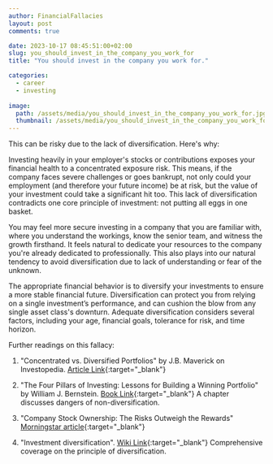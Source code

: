 ```yaml
---
author: FinancialFallacies
layout: post
comments: true

date: 2023-10-17 08:45:51:00+02:00  
slug: you_should_invest_in_the_company_you_work_for
title: "You should invest in the company you work for."

categories:
  - career
  - investing
  
image:
  path: /assets/media/you_should_invest_in_the_company_you_work_for.jpg
  thumbnail: /assets/media/you_should_invest_in_the_company_you_work_for.jpg
---
```


This can be risky due to the lack of diversification. Here's why:

Investing heavily in your employer's stocks or contributions exposes your financial health to a concentrated exposure risk. This means, if the company faces severe challenges or goes bankrupt, not only could your employment (and therefore your future income) be at risk, but the value of your investment could take a significant hit too. This lack of diversification contradicts one core principle of investment: not putting all eggs in one basket.

You may feel more secure investing in a company that you are familiar with, where you understand the workings, know the senior team, and witness the growth firsthand. It feels natural to dedicate your resources to the company you're already dedicated to professionally. This also plays into our natural tendency to avoid diversification due to lack of understanding or fear of the unknown.

The appropriate financial behavior is to diversify your investments to ensure a more stable financial future. Diversification can protect you from relying on a single investment’s performance, and can cushion the blow from any single asset class's downturn. Adequate diversification considers several factors, including your age, financial goals, tolerance for risk, and time horizon.

Further readings on this fallacy:

1. "Concentrated vs. Diversified Portfolios" by J.B. Maverick on Investopedia. [Article Link](https://www.investopedia.com/articles/investing/030916/concentrated-vs-diversified-portfolios-comparing-pros-and-cons.asp){:target="_blank"}

2. "The Four Pillars of Investing: Lessons for Building a Winning Portfolio" by William J. Bernstein. [Book Link](https://www.amazon.com/Four-Pillars-Investing-Building-Portfolio/dp/0071747052/ref=nosim?tag=financialfall-20){:target="_blank"}
A chapter discusses dangers of non-diversification.

3. "Company Stock Ownership: The Risks Outweigh the Rewards" [Morningstar article](https://www.morningstar.com/financial-advice/company-stock-ownership-risks-outweigh-rewards){:target="_blank"}

4. "Investment diversification". [Wiki Link](https://en.wikipedia.org/wiki/Domain_Developers_Fund){:target="_blank"}
Comprehensive coverage on the principle of diversification.
